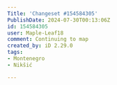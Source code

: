 ```yaml
---
Title: 'Changeset #154584305'
PublishDate: 2024-07-30T00:13:06Z
id: 154584305
user: Maple-Leaf18
comment: Continuing to map
created_by: iD 2.29.0
tags:
- Montenegro
- Nikšić

---
```

